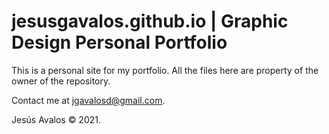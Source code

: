# jesusgavalos.github.io | Graphic Design Personal Portfolio

This is a personal site for my portfolio.
All the files here are property of the owner of the repository.

Contact me at jgavalosd@gmail.com.

Jesús Avalos © 2021.
